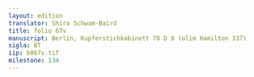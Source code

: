 ```yaml
---
layout: edition
translator: Shira Schwam-Baird
title: folio 67v
manuscript: Berlin, Kupferstichkabinett 78 D 8 (olim Hamilton 337)
sigla: BT
iip: b067v.tif
milestone: 134
---
```


